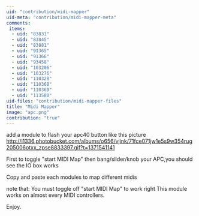 ```yaml
---
uid: "contribution/midi-mapper"
uid-meta: "contribution/midi-mapper-meta"
comments: 
 items: 
  - uid: "83831"
  - uid: "83845"
  - uid: "83881"
  - uid: "91365"
  - uid: "91366"
  - uid: "93458"
  - uid: "103206"
  - uid: "103276"
  - uid: "110328"
  - uid: "110368"
  - uid: "110369"
  - uid: "113580"
uid-files: "contribution/midi-mapper-files"
title: "Midi Mapper"
image: "apc.png"
contribution: "true"
---
```


add a module to flash your apc40 button like this picture http://i1336.photobucket.com/albums/o656/vjink/71fce071jw1e5s9w354rug205006otxx_zpse8833397.gif?t=1371541141


First to toggle "start MIDI Map" then bang/slider/knob your APC,you should see the IO box works

Copy and paste each modules to map different  midis

note that: You must toggle off "start MIDI Map" to work right
This module works on almost every MIDI controllers.

Enjoy.